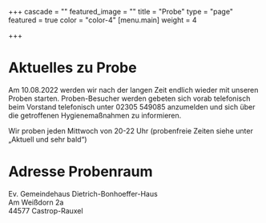 +++
cascade = ""
featured_image = ""
title = "Probe"
type = "page"
featured = true
color = "color-4"
[menu.main]
weight = 4

+++
# Aktuelles zu Probe

Am 10.08.2022 werden wir nach der langen Zeit endlich wieder mit unseren Proben starten. Proben-Besucher werden gebeten sich vorab telefonisch beim Vorstand telefonisch unter 02305 549085 anzumelden und sich über die getroffenen Hygienemaßnahmen zu informieren.

Wir proben jeden Mittwoch von 20-22 Uhr (probenfreie Zeiten siehe unter „Aktuell und sehr bald“)

# Adresse Probenraum

Ev. Gemeindehaus Dietrich-Bonhoeffer-Haus  
Am Weißdorn 2a  
44577 Castrop-Rauxel
